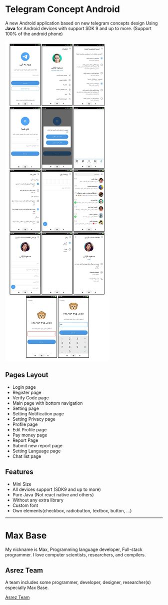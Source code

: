 # Telegram Concept Android

A new Android application based on new telegram concepts design Using **Java** for Android devices with support SDK 9 and up to more. (Support 100% of the android phone)

![Telegram Concept Android screen - apk java](screens/screens.jpg)

## Pages Layout

- Login page
- Register page
- Verify Code page
- Main page with bottom navigation
- Setting page
- Setting Notification page
- Setting Privacy page
- Profile page
- Edit Profile page
- Pay money page
- Report Page
- Submit new report page
- Setting Language page
- Chat list page

## Features

- Mini Size
- All devices support (SDK9 and up to more)
- Pure Java (Not react native and others)
- Without any extra library
- Custom font
- Own elements(checkbox, radiobutton, textbox, button, ...)

---------

# Max Base

My nickname is Max, Programming language developer, Full-stack programmer. I love computer scientists, researchers, and compilers.

## Asrez Team

A team includes some programmer, developer, designer, researcher(s) especially Max Base.

[Asrez Team](https://www.asrez.com/)
